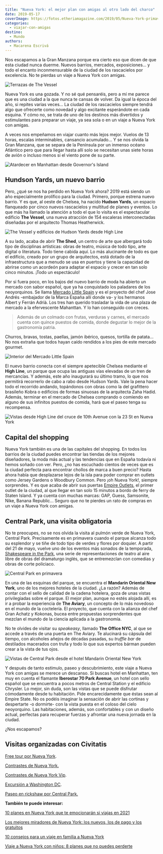 ```yaml
---
title: "Nueva York: el mejor plan con amigas al otro lado del charco"
date: 2019-05-17
coverImage: https://fotos.etheriamagazine.com/2019/05/Nueva-York-primavera-Central-Park.jpg
categories: 
  - viajar-con-amigas
destino: 
  - Mundo
authors: 
  - Macarena Escrivá
---
```


Nos escapamos a la Gran Manzana porque era cierto eso que dicen de que esta ciudad nunca 
duerme. Nuevos barrios, mercados, exposiciones... y todo el encanto inconmensurable de 
la ciudad de los rascacielos por excelencia. No te pierdas un viaje a Nueva York con 
amigas. 

![Terrazas de The Vessel](https://fotos.etheriamagazine.com/2019/05/nueva-york-primavera.jpg "Terrazas de The Vessel, la penúltima atracción arquitectónica de Nueva York.")

Nueva York es una gozada. Y no sé qué pensaréis, pero a mí me parece que es una ciudad a 
la que nunca te cansas de volver. Da igual la época del año, si repites varias veces... 
La ciudad de los rascacielos siempre tendrá algo que ofrecerte como novedad y algo 
excitante esperándote en cada esquina. Y cómo no, se trata de uno de los destinos más 
divertidos y estimulantes para preparar un viaje, ya sea sola o en un viaje a Nueva York 
con amigas. 

A veces nos empeñamos en viajar cuanto más lejos mejor. Vuelos de 13 horas, escalas 
interminables, cansancio acumulado... Y se nos olvida la Gran Manzana, que se separa de 
la Península por un inmenso océano Atlántico pero que para llegar hasta allí solo se 
necesitan unas siete horas de avión o incluso menos si el viento pone de su parte. 

![Atardecer en Manhattan desde Governor's Island](https://fotos.etheriamagazine.com/2019/05/Nueva-york-primavera-manhattan.jpg "Atardecer en Manhattan desde Governor's Island. © Oleg Chursin")

## Hundson Yards, un nuevo barrio

Pero, ¿qué se nos ha perdido en Nueva York ahora? 2019 está siendo un año especialmente 
prolífico para la ciudad. Primero, porque estrena nuevo barrio. Y es que, al oeste de 
Chelsea, ha nacido **Hudson Yards**, un espacio flanqueado por cinco nuevos rascacielos 
y multitud de planes y eventos. Lo que más ha llamado la atención a todo el que lo 
visita es el espectacular edificio **The Vessel**, una nueva atracción de 154 escaleras 
interconectadas diseñadas por el arquitecto Thomas Heatherwick. 

![The Vessel y edificios de Hudson Yards desde High Line](https://fotos.etheriamagazine.com/2019/05/Nueva-york-huson-yards.jpg "The Vessel y edificios de Hudson Yards desde High Line. © Macarena Escrivá")

A su lado, acaba de abrir **The Shed**, un centro de arte que albergará todo tipo de 
disciplinas artísticas: obras de teatro, música de todo tipo, arte digital o literatura. 
Todo tiene cabida aquí. Lo más alucinante de todo es que el edificio, creado por un 
grupo de arquitectos, está dotado de la infraestructura que a menudo se usa en puertos y 
tiene la capacidad de abrirse como un acordeón para adaptar el espacio y crecer en tan 
solo cinco minutos. ¡Todo un espectáculo! 

Por si fuera poco, en los bajos del nuevo barrio de moda ha abierto un mercado con sabor 
español, que ya ha conquistado los paladares de los neoyorquinos. Se llama [Mercado 
Little Spain](https://www.littlespain.com) y es el proyecto del chef Jose Andrés 
-embajador de la Marca España allí donde va- y los hermanos Albert y Ferrán Adrià. Los 
tres han querido trasladar la vida de una plaza de mercado a la efervescente Mahanttan. 
Y lo han conseguido con creces. 

> Además de un colmado con frutas, verduras y carnes, el mercado cuenta con quince puestos 
> de comida, donde degustar lo mejor de la gastronomía patria. 

Churros, bravas, tostas, paellas, jamón ibérico, quesos, tortilla de patata... No nos 
extraña que todos hayan caído rendidos a los pies de este mercado gourmet. 

![Interior del Mercado Little Spain](https://fotos.etheriamagazine.com/2019/05/Nueva-York-primavera-Little-Spain-Plaza.jpg "Interior del © Mercado Little Spain")

El nuevo barrio conecta con el siempre apetecible Chelsea mediante el **High Line**, un 
parque que ocupa las antiguas vías elevadas de un tren de mercancías. Y además, este año 
inaugurará su último tramo, lo que nos permitirá recorrerlo de cabo a rabo desde Hudson 
Yards. Vale la pena hacer todo el recorrido andando, topándonos con obras como la del 
grafittero brasileño Kobra o edificios de formas sinuosas de la arquitecta Zaha Hadid. 
Además, terminar en el mercado de Chelsea comprando o comiendo en alguno de sus 
infinitos puestos de comida, hará que el paseo tenga su recompensa. 

![Vistas desde High Line del cruce de 10th Avenue con la 23 St en Nueva York](https://fotos.etheriamagazine.com/2019/05/Nueva-York-primavera-high-line.jpg "Vistas desde High Line del cruce de 10th Avenue con la 23 St. ©. Morgan")

## Capital del shopping

Nueva York también es una de las capitales del shopping. En todos los barrios de la 
ciudad puedes encontrar las tiendas de los mejores diseñadores, la moda más actual y las 
tendencias que en España todavía ni hemos soñado con ver. Pero, ¿no has escuchado 
cientos de veces que es la ciudad perfecta para encontrar chollos de marca a buen 
precio? Hasta ahora había que desplazarse lejos de la isla para poder comprar en outlets 
como Jersey Gardens o Woodbury Common. Pero ¡oh Nueva York!, siempre sorprendes. Y es 
que acaba de abrir sus puertas [Empire Outlets](http://empireoutlets.nyc), el primer 
outlet de la ciudad, al que llegar en tan solo 15 minutos a bordo de ferry de Staten 
Island. Y ya cuenta con muchas marcas: GAP, Guess, Samsonite, Nike, Banana Republic... 
Seguro que no te pierdes un rato de compras en un viaje a Nueva York con amigas. 

## Central Park, una visita obligatoria

No te preocupes, no se nos olvida la visita al pulmón verde de Nueva York, Central Park. 
Precisamente es en primavera cuando el parque alcanza todo su esplendor y se tiñe de 
todo tipo de verdes y flores por doquier. A partir del 21 de mayo, vuelve uno de los 
eventos más sonados de la temporada, [Shakespeare in the 
Park](https://www.centralpark.com/things-to-do/activities/shakespeare-in-the-park/), una 
serie de representaciones de teatro al aire libre de obras del dramaturgo inglés, que se 
entremezclan con comedias y obras de corte policiaco. 

![Central Park en primavera](https://fotos.etheriamagazine.com/2019/05/Nueva-York-primavera-Central-Park.jpg "Central Park en primavera. © NYGO")

En una de las esquinas del parque, se encuentra el **Mandarin Oriental New York**, uno 
de los mejores hoteles de la ciudad. ¿La razón? Además de contar con el sello de calidad 
de la cadena hotelera, goza de unas vistas privilegiadas sobre el parque. El mejor plan, 
aunque no estés alojada allí, es ir a probar la experiencia de **The Aviary**, un 
concepto de lo más novedoso en el mundo de la coctelería. El proyecto, que cuenta con la 
alianza del chef Gran Achatz y Kokonas, bucea entre propuestas sorprendentes que mezclan 
el mundo de la ciencia aplicada a la gastronomía. 

No te olvides de visitar su _speakeasy_, llamado **The Office NYC**, al que se accede a 
través de una puerta en The Aviary. Te alucinará su cápsula del tiempo, con alcoholes 
añejos de décadas pasadas, su _truffle bar_ de destilados macerados con trufa y todo lo 
que sus expertos bárman pueden crear a la vista de tus ojos. 

![Vistas de Central Park desde el hotel Mandarin Oriental New York](https://fotos.etheriamagazine.com/2019/05/Nueva-York-primavera-Vistas-Mandarion-Oriental.jpg "Vistas de Central Park desde el hotel © Mandarin Oriental New York.")

Y después de tanto estímulo, paseo y descubrimiento, este viaje a Nueva York con amigas 
se merece un descanso. Si buscas hotel en Manhattan, ten muy en cuenta el flamante 
**Iberostar 70 Park Avenue**, un hotel con sello español que se encuentra a pocos metros 
de Central Station y el edificio Chrysler. Lo mejor, sin duda, son las vistas que se 
puede disfrutar cómodamente desde tu habitación. Pide encarecidamente que éstas sean al 
Empire State. No os podéis imaginar la sensación de abrir las cortinas y despertarte -o 
dormirte- con la vista puesta en el coloso del cielo neoyorquino. Las habitaciones, 
además, son confortables y con un diseño actual, perfectas para recuperar fuerzas y 
afrontar una nueva jornada en la ciudad. 

¿Nos escapamos? 

## Visitas organizadas con Civitatis

[Free tour por Nueva 
York](https://www.civitatis.com/es/nueva-york/free-tour-nueva-york/?aid=10211). 

[Contrastes de Nueva 
York.](https://www.civitatis.com/es/nueva-york/tour-privado-nueva-york/?aid=10211) 

[Contrastes de Nueva York 
Vip](https://www.civitatis.com/es/nueva-york/contrastes-nueva-york-vip/?aid=10211). 

[Excursión a Washington 
DC](https://www.civitatis.com/es/nueva-york/excursion-washington/?aid=10211). 

[Paseo en rickshaw por Central 
Park.](https://www.civitatis.com/es/nueva-york/tour-rickshaw-central-park/?aid=10211) 

**También te puede interesar:** 

[10 planes en Nueva York que te emocionarán si viajas en 
2021](https://etheriamagazine.com/2021/05/10/10-planes-en-nueva-york-nuevos-2021/) 

[Los mejores miradores de Nueva York: los nuevos, los de pago y los 
gratuitos](https://etheriamagazine.com/2020/02/24/los-mejores-miradores-de-nueva-york-gratis-de-pago/) 

[10 consejos para un viaje en familia a Nueva 
York](https://etheriamagazine.com/2018/07/28/consejos-para-viajar-en-familia-a-nueva-york/) 

[Viaje a Nueva York con niños: 8 planes que no puedes 
perderte](https://etheriamagazine.com/2018/07/23/8-planes-con-ninos-en-nueva-york/)
